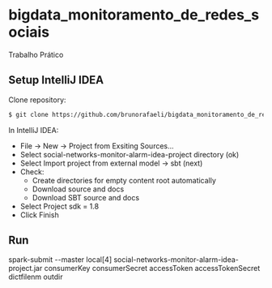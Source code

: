 # bigdata_monitoramento_de_redes_sociais
Trabalho Prático

## Setup IntelliJ IDEA
Clone repository:
```sh
$ git clone https://github.com/brunorafaeli/bigdata_monitoramento_de_redes_sociais.git
```
In IntelliJ IDEA:
- File -> New -> Project from Exsiting Sources...
- Select social-networks-monitor-alarm-idea-project directory (ok)
- Select Import project from external model -> sbt (next)
- Check:
  - Create directories for empty content root automatically
  - Download source and docs
  - Download SBT source and docs
- Select Project sdk = 1.8
- Click Finish

## Run

spark-submit --master local[4] social-networks-monitor-alarm-idea-project.jar consumerKey consumerSecret accessToken accessTokenSecret dictfilenm outdir
